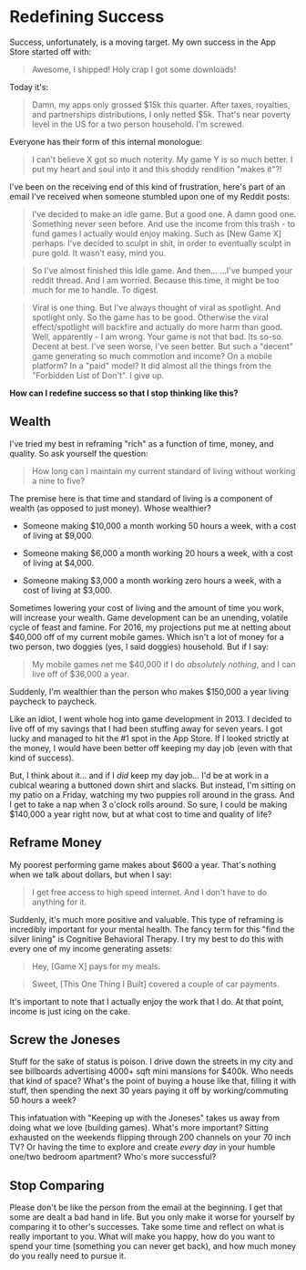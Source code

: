 # Redefining Success

Success, unfortunately, is a moving target. My own success in the App
Store started off with:

>Awesome, I shipped! Holy crap I got some downloads!

Today it's:

>Damn, my apps only grossed $15k this quarter. After taxes, royalties, and
>partnerships distributions, I only netted $5k. That's near poverty
>level in the US for a two person household. I'm screwed.

Everyone has their form of this internal monologue:

>I can't believe X got so much noterity. My game Y is so much
>better. I put my heart and soul into it and this shoddy rendition
>"makes it"?!

I've been on the receiving end of this kind of frustration, here's
part of an email I've received when someone stumbled upon one of my
Reddit posts:

>I've decided to make an idle game. But a good one. A damn good
>one. Something never seen before. And use the income from this trash -
>to fund games I actually would enjoy making. Such as [New Game X]
>perhaps. I've decided to sculpt in shit, in order to eventually sculpt
>in pure gold. It wasn't easy, mind you.

>So I've almost finished this Idle game. And then...
>...I've bumped your reddit thread. And I am worried. Because this
>time, it might be too much for me to handle. To digest.

>Viral is one thing. But I've always thought of viral as spotlight. And
>spotlight only. So the game has to be good. Otherwise the viral
>effect/spotlight will backfire and actually do more harm than
>good. Well, apparently - I am wrong. Your game is not that bad. Its
>so-so. Decent at best. I've seen worse, I've seen better. But such a
>"decent" game generating so much commotion and income? On a mobile
>platform? In a "paid" model? It did almost all the things from the
>"Forbidden List of Don't". I give up.

**How can I redefine success so that I stop thinking like this?**

## Wealth

I've tried my best in reframing "rich" as a function of time, money,
and quality. So ask yourself the question:

>How long can I maintain my current standard of living without working
>a nine to five?

The premise here is that time and standard of living is a component of
wealth (as opposed to just money). Whose wealthier?

- Someone making $10,000 a month working 50 hours a week, with a cost
  of living at $9,000.

- Someone making $6,000 a month working 20 hours a week, with a cost
  of living at $4,000.

- Someone making $3,000 a month working zero hours a week, with a cost
  of living at $3,000.

Sometimes lowering your cost of living and the amount of
time you work, will increase your wealth. Game development can
be an unending, volatile cycle of feast and famine. For 2016, my projections put
me at netting about $40,000 off of my current mobile games. Which
isn't a lot of money for a two person, two doggies (yes, I said doggies)
household. But if I say:

>My mobile games net me $40,000 if I do _absolutely nothing_, and I
>can live off of $36,000 a year.

Suddenly, I'm wealthier than the person who makes $150,000 a year
living paycheck to paycheck.

Like an idiot, I went whole hog into game development in 2013. I
decided to live off of my savings that I had been stuffing away for
seven years. I got lucky and managed to hit the #1 spot in the App
Store. If I looked strictly at the money, I would have been better off
keeping my day job (even with that kind of success).

But, I think about it... and if I _did_ keep my day job... I'd be at
work in a cubical wearing a buttoned down shirt and slacks. But
instead, I'm sitting on my patio on a Friday, watching my two puppies
roll around in the grass. And I get to take a nap when 3 o'clock rolls
around. So sure, I could be making $140,000 a year right now, but at
what cost to time and quality of life?

## Reframe Money

My poorest performing game makes about $600 a year. That's nothing when
we talk about dollars, but when I say:

>I get free access to high speed internet. And I don't have to do
>anything for it.

Suddenly, it's much more positive and valuable. This type of reframing
is incredibly important for your mental health. The fancy term for
this "find the silver lining" is Cognitive Behavioral Therapy. I try
my best to do this with every one of my income generating assets:

>Hey, [Game X] pays for my meals.

>Sweet, [This One Thing I Built] covered a couple of car payments.

It's important to note that I actually enjoy the work that I
do. At that point, income is just icing on the cake.

## Screw the Joneses

Stuff for the sake of status is poison. I drive down the streets in my
city and see billboards advertising 4000+ sqft mini mansions for
$400k. Who needs that kind of space? What's the point of buying a
house like that, filling it with stuff, then spending the next 30
years paying it off by working/commuting 50 hours a week?

This infatuation with "Keeping up with the Joneses" takes us away from
doing what we love (building games). What's more important? Sitting
exhausted on the weekends flipping through 200 channels on your 70
inch TV? Or having the time to explore and create _every day_ in your
humble one/two bedroom apartment? Who's more successful?

## Stop Comparing

Please don't be like the person from the email at the beginning. I get
that some are dealt a bad hand in life. But you only make it worse for
yourself by comparing it to other's successes. Take some time and
reflect on what is really important to you. What will make you
happy, how do you want to spend your time (something you can never get
back), and how much money do you really need to pursue it.
